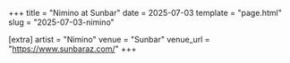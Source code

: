 +++
title = "Nimino at Sunbar"
date = 2025-07-03
template = "page.html"
slug = "2025-07-03-nimino"

[extra]
artist = "Nimino"
venue = "Sunbar"
venue_url = "https://www.sunbaraz.com/"
+++
